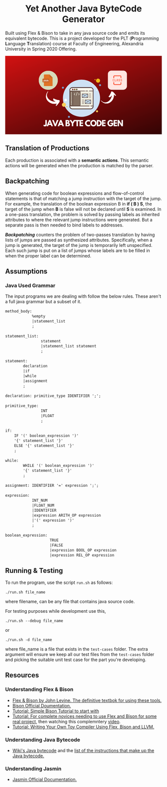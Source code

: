 <h1 align='center'>Yet Another Java ByteCode Generator</h1>

Built using Flex & Bison to take in any java source code and emits its equivalent bytecode. This is a project developed for the PLT (**P**rogramming **L**anguage **T**ranslation) course at Faculty of Engineering, Alexandria University in Spring 2020 Offering.

<p align='center'><img src='./images/cover.png'/></p>

## Translation of Productions
Each production is associated with a **semantic actions**. This semantic actions will be generated when the production is matched by the parser.


## Backpatching
When generating code for boolean expressions and flow-of-control statements is that of matching a jump instruction with the target of the jump. For example, the translation of the boolean expression B in **if ( B ) S**, the target of the jump when **B** is false will not be declared until **S** is examined. In a
one-pass translation, the problem is solved by passing labels as inherited attributes to where the relevant jump instructions were generated. But a separate pass is then needed to bind labels to addresses.

***Backpatching*** counters the problem of two-passes translation by having lists of jumps are passed as synthesized attributes. Specifically, when a jump
is generated, the target of the jump is temporarily left unspecified. Each such jump is put on a list of jumps whose labels are to be filled in when the proper
label can be determined.


## Assumptions
### Java Used Grammar
The input programs we are dealing with follow the below rules. These aren't a full java grammar but a subset of it.

```
method_body: 
            %empty
            |statement_list
            ;

statement_list: 
                statement
                |statement_list statement
                ;

statement:  
        declaration 
        |if 
        |while 
        |assignment
        ;

declaration: primitive_type IDENTIFIER ';';

primitive_type: 
                INT 
                |FLOAT
                ;

if: 
    IF '(' boolean_expression ')'
    '{' statement_list '}' 
    ELSE '{' statement_list '}'
    ;

while: 
        WHILE '(' boolean_expression ')'
        '{' statement_list '}'
        ;

assignment: IDENTIFIER '=' expression ';';

expression:
            INT_NUM
            |FLOAT_NUM
            |IDENTIFIER
            |expression ARITH_OP expression
            |'(' expression ')'
            ;

boolean_expression: 
                    TRUE 
                    |FALSE
                    |expression BOOL_OP expression
                    |expression REL_OP expression
```

## Running & Testing

To run the program, use the script `run.sh` as follows:

    ./run.sh file_name
where filename, can be any file that contains java source code.

For testing purposes while development use this,

    ./run.sh --debug file_name
or

    ./run.sh -d file_name

where file_name is a file that exists in the `test-cases` folder. The extra argument will ensure we keep all our test files from the `test-cases` folder and picking the suitable unit test case for the part you're developing.

## Resources

### Understanding Flex & Bison

- [Flex & Bison by John Levine. The definitive textbok for using these tools.](http://web.iitd.ac.in/~sumeet/flex__bison.pdf)
- [Bison Official Doumentation.](https://www.gnu.org/software/bison/manual/html_node/index.html)
- [Tutorial: Simple Bison Tutorial to start with](http://alumni.cs.ucr.edu/~lgao/teaching/bison.html)
- [Tutorial: For complete novices needing to use Flex and Bison for some real project,](https://aquamentus.com/flex_bison.html) then watching this complemntery [video](https://www.youtube.com/watch?v=xFN9txVKhUs).
- [Tutorial: Writing Your Own Toy Compiler Using Flex, Bison and LLVM.](https://gnuu.org/2009/09/18/writing-your-own-toy-compiler/)

### Understanding Java Bytecode

 - [Wiki's Java bytecode](https://en.wikipedia.org/wiki/Java_bytecode) and the [list of the instructions that make up the Java bytecode.](https://en.wikipedia.org/wiki/Java_bytecode_instruction_listings)

### Understanding Jasmin

- [Jasmin Official Documentation.](http://jasmin.sourceforge.net/)
